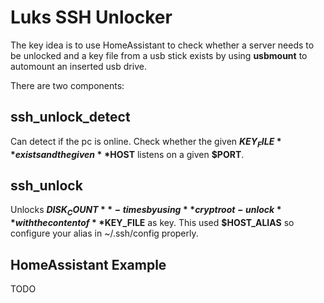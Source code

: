 # Luks SSH Unlocker

The key idea is to use HomeAssistant to check whether a server needs to be unlocked and a key file from a usb stick exists by using **usbmount** to automount an inserted usb drive. 

There are two components:

## ssh_unlock_detect

Can detect if the pc is online. Check whether the given **$KEY_FILE** exists and the given **$HOST** listens on a given **$PORT**.

## ssh_unlock

Unlocks **$DISK_COUNT** - times by using **cryptroot-unlock** with the content of **$KEY_FILE** as key. This used **$HOST_ALIAS** so configure your alias in ~/.ssh/config properly.

## HomeAssistant Example

TODO
